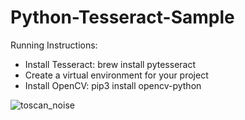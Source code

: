 # Python-Tesseract-Sample

Running Instructions:

- Install Tesseract: brew install pytesseract
- Create a virtual environment for your project
- Install OpenCV: pip3 install opencv-python


![toscan_noise](https://user-images.githubusercontent.com/31501126/147412717-be668a79-d44f-44aa-867f-55a5b8791c60.jpeg)
